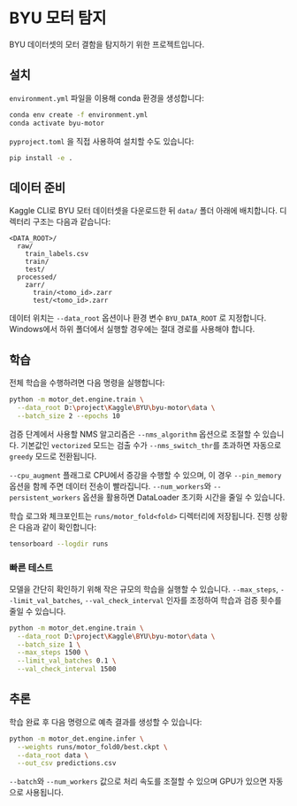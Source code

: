 # BYU 모터 탐지

BYU 데이터셋의 모터 결함을 탐지하기 위한 프로젝트입니다.

## 설치

`environment.yml` 파일을 이용해 conda 환경을 생성합니다:

```bash
conda env create -f environment.yml
conda activate byu-motor
```

`pyproject.toml` 을 직접 사용하여 설치할 수도 있습니다:

```bash
pip install -e .
```

## 데이터 준비

Kaggle CLI로 BYU 모터 데이터셋을 다운로드한 뒤 `data/` 폴더 아래에 배치합니다. 디렉터리 구조는 다음과 같습니다:

```
<DATA_ROOT>/
  raw/
    train_labels.csv
    train/
    test/
  processed/
    zarr/
      train/<tomo_id>.zarr
      test/<tomo_id>.zarr
```

데이터 위치는 `--data_root` 옵션이나 환경 변수 `BYU_DATA_ROOT` 로 지정합니다. Windows에서 하위 폴더에서 실행할 경우에는 절대 경로를 사용해야 합니다.

## 학습

전체 학습을 수행하려면 다음 명령을 실행합니다:

```bash
python -m motor_det.engine.train \
  --data_root D:\project\Kaggle\BYU\byu-motor\data \
  --batch_size 2 --epochs 10
```

검증 단계에서 사용할 NMS 알고리즘은 `--nms_algorithm` 옵션으로 조절할 수 있습니다. 기본값인 `vectorized` 모드는 검출 수가 `--nms_switch_thr`를 초과하면 자동으로 `greedy` 모드로 전환됩니다.

`--cpu_augment` 플래그로 CPU에서 증강을 수행할 수 있으며, 이 경우 `--pin_memory` 옵션을 함께 주면 데이터 전송이 빨라집니다. `--num_workers`와 `--persistent_workers` 옵션을 활용하면 DataLoader 초기화 시간을 줄일 수 있습니다.

학습 로그와 체크포인트는 `runs/motor_fold<fold>` 디렉터리에 저장됩니다. 진행 상황은 다음과 같이 확인합니다:

```bash
tensorboard --logdir runs
```

### 빠른 테스트

모델을 간단히 확인하기 위해 작은 규모의 학습을 실행할 수 있습니다. `--max_steps`, `--limit_val_batches`, `--val_check_interval` 인자를 조정하여 학습과 검증 횟수를 줄일 수 있습니다.

```bash
python -m motor_det.engine.train \
  --data_root D:\project\Kaggle\BYU\byu-motor\data \
  --batch_size 1 \
  --max_steps 1500 \
  --limit_val_batches 0.1 \
  --val_check_interval 1500
```

## 추론

학습 완료 후 다음 명령으로 예측 결과를 생성할 수 있습니다:

```bash
python -m motor_det.engine.infer \
  --weights runs/motor_fold0/best.ckpt \
  --data_root data \
  --out_csv predictions.csv
```

`--batch`와 `--num_workers` 값으로 처리 속도를 조절할 수 있으며 GPU가 있으면 자동으로 사용됩니다.

